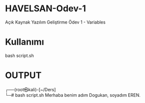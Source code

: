 # HAVELSAN-Odev-1
Açık Kaynak Yazılım Geliştirme Ödev 1 - Variables

# Kullanımı
bash script.sh

# OUTPUT
┌──(root㉿kali)-[~/Ders]      
└─# bash script.sh
Merhaba benim adım Dogukan, soyadım EREN.
